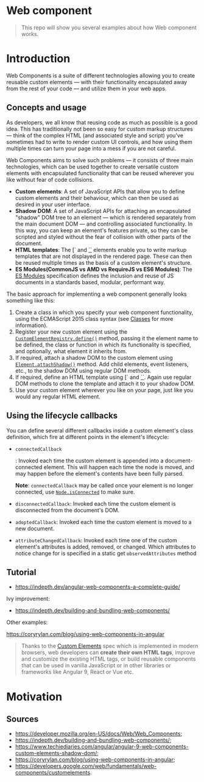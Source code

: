 # Web component

> This repo will show you several examples about how Web component works.



# Introduction

Web Components is a suite of different technologies allowing you to create reusable custom elements — with their functionality encapsulated away from the rest of your code — and utilize them in your web apps.

## Concepts and usage

As developers, we all know that reusing code as much as possible is a good idea. This has traditionally not been so easy for custom markup structures — think of the complex HTML (and associated style and script) you've sometimes had to write to render custom UI controls, and how using them multiple times can turn your page into a mess if you are not careful.

Web Components aims to solve such problems — it consists of three main technologies, which can be used together to create versatile custom elements with encapsulated functionality that can be reused wherever you like without fear of code collisions.

- **Custom elements**: A set of JavaScript APIs that allow you to define custom elements and their behaviour, which can then be used as desired in your user interface.
- **Shadow DOM**: A set of JavaScript APIs for attaching an encapsulated "shadow" DOM tree to an element — which is rendered separately from the main document DOM — and controlling associated functionality. In this way, you can keep an element's features private, so they can be scripted and styled without the fear of collision with other parts of the document.
- **HTML templates**: The [` and [``](https://developer.mozilla.org/en-US/docs/Web/HTML/Element/slot) elements enable you to write markup templates that are not displayed in the rendered page. These can then be reused multiple times as the basis of a custom element's structure.
- **ES Modules(CommonJS vs AMD vs RequireJS vs ES6 Modules)**: The [ES Modules](https://www.webcomponents.org/introduction) specification defines the inclusion and reuse of JS documents in a standards based, modular, performant way.

The basic approach for implementing a web component generally looks something like this:

1. Create a class in which you specify your web component functionality, using the ECMAScript 2015 class syntax (see [Classes](https://developer.mozilla.org/en-US/docs/Web/JavaScript/Reference/Classes) for more information). 
2. Register your new custom element using the [`CustomElementRegistry.define()`](https://developer.mozilla.org/en-US/docs/Web/API/CustomElementRegistry/define) method, passing it the element name to be defined, the class or function in which its functionality is specified, and optionally, what element it inherits from.
3. If required, attach a shadow DOM to the custom element using [`Element.attachShadow()`](https://developer.mozilla.org/en-US/docs/Web/API/Element/attachShadow) method. Add child elements, event listeners, etc., to the shadow DOM using regular DOM methods.
4. If required, define an HTML template using [` and [``](https://developer.mozilla.org/en-US/docs/Web/HTML/Element/slot). Again use regular DOM methods to clone the template and attach it to your shadow DOM.
5. Use your custom element wherever you like on your page, just like you would any regular HTML element.

## Using the lifecycle callbacks

You can define several different callbacks inside a custom element's class definition, which fire at different points in the element's lifecycle:

- ```
  connectedCallback
  ```

  : Invoked each time the custom element is appended into a document-connected element. This will happen each time the node is moved, and may happen before the element's contents have been fully parsed.

  **Note**: `connectedCallback` may be called once your element is no longer connected, use [`Node.isConnected`](https://developer.mozilla.org/en-US/docs/Web/API/Node/isConnected) to make sure.

- `disconnectedCallback`: Invoked each time the custom element is disconnected from the document's DOM.

- `adoptedCallback`: Invoked each time the custom element is moved to a new document.

- `attributeChangedCallback`: Invoked each time one of the custom element's attributes is added, removed, or changed. Which attributes to notice change for is specified in a static get `observedAttributes` method

## Tutorial

- https://indepth.dev/angular-web-components-a-complete-guide/

Ivy improvement:

- https://indepth.dev/building-and-bundling-web-components/

Other examples:

https://coryrylan.com/blog/using-web-components-in-angular



> Thanks to the [Custom Elements](https://html.spec.whatwg.org/multipage/scripting.html#custom-elements) spec which is implemented in modern browsers, web developers can **create their own HTML tags**, improve and customize the existing HTML tags, or build reusable components that can be used in vanilla JavaScript or in other libraries or frameworks like Angular 9, React or Vue etc.

# Motivation

## Sources

- https://developer.mozilla.org/en-US/docs/Web/Web_Components;
- https://indepth.dev/building-and-bundling-web-components/;
- https://www.techiediaries.com/angular/angular-9-web-components-custom-elements-shadow-dom/;
- https://coryrylan.com/blog/using-web-components-in-angular;
- https://developers.google.com/web/fundamentals/web-components/customelements.

